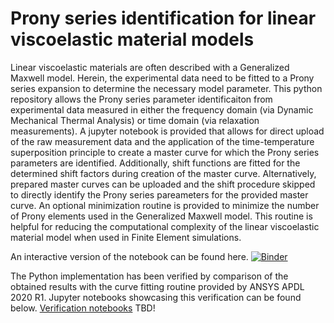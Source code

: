 # Prony series identification for linear viscoelastic material models

Linear viscoelastic materials are often described with a Generalized Maxwell model. Herein, the experimental data need to be fitted to a Prony series expansion to determine the necessary model parameter. This python repository allows the Prony series parameter identificaiton from experimental data measured in either the frequency domain (via Dynamic Mechanical Thermal Analysis) or time domain (via relaxation measurements). A jupyter notebook is provided that allows for direct upload of the raw measurement data and the application of the time-temperature superposition principle to create a master curve for which the Prony series parameters are identified. Additionally, shift functions are fitted for the determined shift factors during creation of the master curve. Alternatively, prepared master curves can be uploaded and the shift procedure skipped to directly identify the Prony series pareameters for the provided master curve. An optional minimization routine is provided to minimize the number of Prony elements used in the Generalized Maxwell model. This routine is helpful for reducing the computational complexity of the linear viscoelastic material model when used in Finite Element simulations.

An interactive version of the notebook can be found here. 
[![Binder](https://mybinder.org/badge_logo.svg)](https://mybinder.org/v2/gh/martin-springer/LinViscoFit/HEAD?urlpath=voila%2Frender%2FLinViscoFit.ipynb)

The Python implementation has been verified by comparison of the obtained results with the curve fitting routine provided by ANSYS APDL 2020 R1. Jupyter notebooks showcasing this verification can be found below.
[Verification notebooks](verification) TBD!

